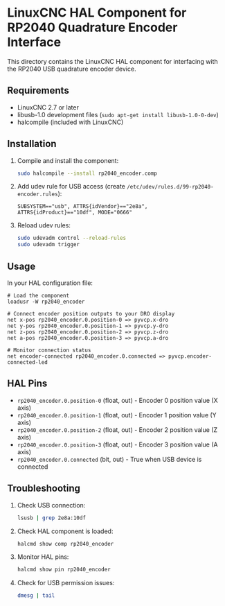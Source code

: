 # LinuxCNC HAL Component for RP2040 Quadrature Encoder Interface

This directory contains the LinuxCNC HAL component for interfacing with the RP2040 USB quadrature encoder device.

## Requirements

- LinuxCNC 2.7 or later
- libusb-1.0 development files (`sudo apt-get install libusb-1.0-0-dev`)
- halcompile (included with LinuxCNC)

## Installation

1. Compile and install the component:
   ```bash
   sudo halcompile --install rp2040_encoder.comp
   ```

2. Add udev rule for USB access (create `/etc/udev/rules.d/99-rp2040-encoder.rules`):
   ```
   SUBSYSTEM=="usb", ATTRS{idVendor}=="2e8a", ATTRS{idProduct}=="10df", MODE="0666"
   ```

3. Reload udev rules:
   ```bash
   sudo udevadm control --reload-rules
   sudo udevadm trigger
   ```

## Usage

In your HAL configuration file:

```hal
# Load the component
loadusr -W rp2040_encoder

# Connect encoder position outputs to your DRO display
net x-pos rp2040_encoder.0.position-0 => pyvcp.x-dro
net y-pos rp2040_encoder.0.position-1 => pyvcp.y-dro
net z-pos rp2040_encoder.0.position-2 => pyvcp.z-dro
net a-pos rp2040_encoder.0.position-3 => pyvcp.a-dro

# Monitor connection status
net encoder-connected rp2040_encoder.0.connected => pyvcp.encoder-connected-led
```

## HAL Pins

- `rp2040_encoder.0.position-0` (float, out) - Encoder 0 position value (X axis)
- `rp2040_encoder.0.position-1` (float, out) - Encoder 1 position value (Y axis)
- `rp2040_encoder.0.position-2` (float, out) - Encoder 2 position value (Z axis)
- `rp2040_encoder.0.position-3` (float, out) - Encoder 3 position value (A axis)
- `rp2040_encoder.0.connected` (bit, out) - True when USB device is connected

## Troubleshooting

1. Check USB connection:
   ```bash
   lsusb | grep 2e8a:10df
   ```

2. Check HAL component is loaded:
   ```bash
   halcmd show comp rp2040_encoder
   ```

3. Monitor HAL pins:
   ```bash
   halcmd show pin rp2040_encoder
   ```

4. Check for USB permission issues:
   ```bash
   dmesg | tail
   ```